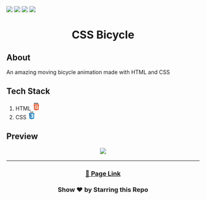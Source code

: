 ![](https://img.shields.io/badge/Page-CSS_Bicycle-yellow.svg)
![](https://img.shields.io/badge/Tools-HTML_and_CSS-skyblue.svg)
![](https://img.shields.io/badge/Level-Basic-red.svg)
![](https://img.shields.io/badge/Status-Complete-green.svg) 

<h1 align="center">CSS Bicycle</h1>

<h2> About </h2>
<p>An amazing moving bicycle animation made with HTML and CSS</p>

<h2> Tech Stack </h2>
<ol>
  <li> HTML <img src="https://raw.githubusercontent.com/devicons/devicon/master/icons/html5/html5-original-wordmark.svg" alt="html5" width="20" height="20"/> </li>
  <li> CSS <img src="https://raw.githubusercontent.com/devicons/devicon/master/icons/css3/css3-original-wordmark.svg" alt="css3" width="20" height="20"/> </li>
</ol>

<h2> Preview </h2>
<p align="center">
<img src="https://i.postimg.cc/K88PgGFY/bicycle-css.gif" /> 
</p>

<hr>

### [<p align="center">🔗 Page Link </p>](https://iyashkr.github.io/CSS-Bicycle/)

<h3 align="center"> Show ❤ by Starring this Repo </h3>
